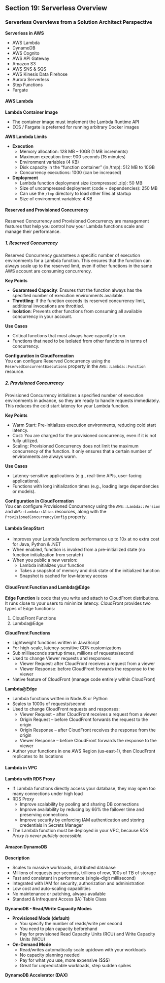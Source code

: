 ## Section 19: Serverless Overview
### Serverless Overviews from a Solution Architect Perspective

__Serverless in AWS__  
* AWS Lambda
* DynamoDB
* AWS Cognito
* AWS API Gateway
* Amazon S3
* AWS SNS & SQS
* AWS Kinesis Data Firehose
* Aurora Serverless
* Step Functions
* Fargate

#### AWS Lambda
__Lambda Container Image__  
* The container image must implement the Lambda Runtime API
* ECS / Fargate is preferred for running arbitrary Docker images

__AWS Lambda Limits__   
* __Execution__
  - Memory allocation: 128 MB – 10GB (1 MB increments)
  - Maximum execution time: 900 seconds (15 minutes)
  - Environment variables (4 KB)
  - Disk capacity in the “function container” (in /tmp): 512 MB to 10GB
  - Concurrency executions: 1000 (can be increased)
* __Deployment__  
  - Lambda function deployment size (compressed .zip): 50 MB
  - Size of uncompressed deployment (code + dependencies): 250 MB
  - Can use the `/tmp` directory to load other files at startup
  - Size of environment variables: 4 KB

#### Reserved and Provisioned Concurrency
Reserved Concurrency and Provisioned Concurrency are management features that help you control how your Lambda functions scale and manage their performance.  
##### 1. Reserved Concurrency   
Reserved Concurrency guarantees a specific number of execution environments for a Lambda function. This ensures that the function can always scale up to the reserved limit, even if other functions in the same AWS account are consuming concurrency.  

__Key Points__    
* __Guaranteed Capacity__: Ensures that the function always has the specified number of execution environments available.
* __Throttling__: If the function exceeds its reserved concurrency limit, additional invocations are throttled.
*  __Isolation__: Prevents other functions from consuming all available concurrency in your account.

__Use Cases__  
* Critical functions that must always have capacity to run.
* Functions that need to be isolated from other functions in terms of concurrency.

__Configuration in CloudFormation__   
You can configure Reserved Concurrency using the `ReservedConcurrentExecutions` property in the `AWS::Lambda::Function` resource.  

##### 2. Provisioned Concurrency
Provisioned Concurrency initializes a specified number of execution environments in advance, so they are ready to handle requests immediately. This reduces the cold start latency for your Lambda function.  

__Key Points__  
* Warm Start: Pre-initializes execution environments, reducing cold start latency.
* Cost: You are charged for the provisioned concurrency, even if it is not fully utilized.
* Scaling: Provisioned Concurrency does not limit the maximum concurrency of the function. It only ensures that a certain number of environments are always warm.  

__Use Cases__  
* Latency-sensitive applications (e.g., real-time APIs, user-facing applications).
* Functions with long initialization times (e.g., loading large dependencies or models).

__Configuration in CloudFormation__   
You can configure Provisioned Concurrency using the `AWS::Lambda::Version` and `AWS::Lambda::Alias` resources, along with the `ProvisionedConcurrencyConfig` property.

#### Lambda SnapStart
* Improves your Lambda functions performance up to 10x at no extra cost for Java, Python & .NET
* When enabled, function is invoked from a pre-initialized state (no function initialization from scratch)
* When you public a new version:
  - Lambda initializes your function
  - Takes a snapshot of memory and disk state of the initialized function
  - Snapshot is cached for low-latency access


#### CloudFront Function and Lambda@Edge
__Edge Function__ is code that you write and attach to CloudFront distributions. It runs close to your users to minimize latency. CloudFront provides two types of Edge functions:
1. CloudFront Functions
2. Lambda@Edge

__CloudFront Functions__  
* Lightweight functions written in JavaScript
* For high-scale, latency-sensitive CDN customizations
* Sub milliseconds startup times, millions of requests/second
* Used to change Viewer requests and responses:
  - Viewer Request: after CloudFront receives a request from a viewer
  - Viewer Response: before CloudFront forwards the response to the viewer
* Native feature of CloudFront (manage code entirely
within CloudFront)

__Lambda@Edge__  
* Lambda functions written in NodeJS or Python
* Scales to 1000s of requests/second
* Used to change CloudFront requests and responses:
  - Viewer Request – after CloudFront receives a request from a viewer
  - Origin Request – before CloudFront forwards the request to the origin
  - Origin Response – after CloudFront receives the response from the origin
  - Viewer Response – before CloudFront forwards the response to the viewer
* Author your functions in one AWS Region (us-east-1), then
CloudFront replicates to its locations

#### Lambda in VPC
__Lambda with RDS Proxy__  
* If Lambda functions directly access your database, they may open too many connections under high load
* RDS Proxy
  - Improve scalability by pooling and sharing DB connections
  - Improve availability by reducing by 66% the failover time and preserving connections
  - Improve security by enforcing IAM
authentication and storing credentials in
Secrets Manager
* The Lambda function must be deployed in your VPC, because _RDS Proxy is never publicly accessible_.

#### Amazon DynamoDB
__Description__  
* Scales to massive workloads, distributed database
* Millions of requests per seconds, trillions of row, 100s of TB of storage
* Fast and consistent in performance (single-digit millisecond)
* Integrated with IAM for security, authorization and administration
* Low cost and auto-scaling capabilities
* No maintenance or patching, always available
* Standard & Infrequent Access (IA) Table Class

__DynamoDB - Read/Write Capacity Modes__  
* __Provisioned Mode (default)__   
  - You specify the number of reads/write per second
  - You need to plan capacity beforehand
  - Pay for provisioned Read Capacity Units (RCU) and Write Capacity Units (WCU)
* __On-Demand Mode__  
  - Read/writes automatically scale up/down with your workloads
  - No capacity planning needed
  - Pay for what you use, more expensive ($$$)
  - Great for unpredictable workloads, step sudden spikes

__DynamoDB Accelerator (DAX)__  
